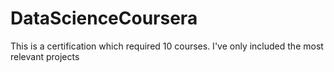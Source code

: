 # DataScienceCoursera
This is a certification which required 10 courses.  I've only included the most relevant projects
